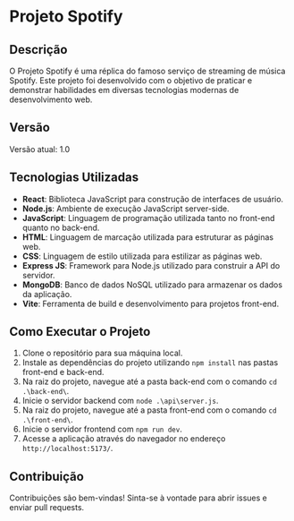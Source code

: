# Projeto Spotify

## Descrição
O Projeto Spotify é uma réplica do famoso serviço de streaming de música Spotify. Este projeto foi desenvolvido com o objetivo de praticar e demonstrar habilidades em diversas tecnologias modernas de desenvolvimento web.

## Versão
Versão atual: 1.0

## Tecnologias Utilizadas
- **React**: Biblioteca JavaScript para construção de interfaces de usuário.
- **Node.js**: Ambiente de execução JavaScript server-side.
- **JavaScript**: Linguagem de programação utilizada tanto no front-end quanto no back-end.
- **HTML**: Linguagem de marcação utilizada para estruturar as páginas web.
- **CSS**: Linguagem de estilo utilizada para estilizar as páginas web.
- **Express JS**: Framework para Node.js utilizado para construir a API do servidor.
- **MongoDB**: Banco de dados NoSQL utilizado para armazenar os dados da aplicação.
- **Vite**: Ferramenta de build e desenvolvimento para projetos front-end.

## Como Executar o Projeto
1. Clone o repositório para sua máquina local.
2. Instale as dependências do projeto utilizando `npm install` nas pastas front-end e back-end.
3. Na raiz do projeto, navegue até a pasta back-end com o comando `cd .\back-end\`.
4. Inicie o servidor backend com `node .\api\server.js`.
5. Na raiz do projeto, navegue até a pasta front-end com o comando `cd .\front-end\`.
6. Inicie o servidor frontend com `npm run dev`.
7. Acesse a aplicação através do navegador no endereço `http://localhost:5173/`.

## Contribuição
Contribuições são bem-vindas! Sinta-se à vontade para abrir issues e enviar pull requests.
